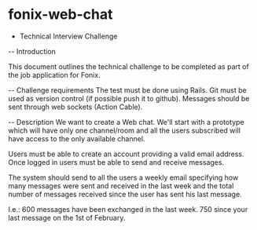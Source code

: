# fonix-web-chat

- Technical Interview Challenge

-- Introduction

This document outlines the technical challenge to be completed as part of the
job application for Fonix.

-- Challenge requirements
The test must be done using Rails.
Git must be used as version control (if possible push it to github).
Messages should be sent through web sockets (Action Cable).

-- Description
We want to create a Web chat.
We'll start with a prototype which will have only one channel/room and all the
users subscribed will have access to the only available channel.

Users must be able to create an account providing a valid email address.
Once logged in users must be able to send and receive messages.

The system should send to all the users a weekly email specifying how many
messages were sent and received in the last week and the total number of
messages received since the user has sent his last message.

I.e.:
600 messages have been exchanged in the last week.
750 since your last message on the 1st of February.
